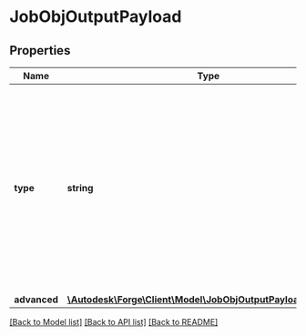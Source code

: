 # JobObjOutputPayload

## Properties
Name | Type | Description | Notes
------------ | ------------- | ------------- | -------------
**type** | **string** | The requested output types. Possible values include &#x60;svf&#x60;, &#x60;thumbnai&#x60;, &#x60;stl&#x60;, &#x60;step&#x60;, &#x60;iges&#x60;, or &#x60;obj&#x60;. For a list of supported types, call the [GET formats](https://developer.autodesk.com/en/docs/model-derivative/v2/reference/http/formats-GET) endpoint. | 
**advanced** | [**\Autodesk\Forge\Client\Model\JobObjOutputPayloadAdvanced**](JobObjOutputPayloadAdvanced.md) |  | [optional] 

[[Back to Model list]](../README.md#documentation-for-models) [[Back to API list]](../README.md#documentation-for-api-endpoints) [[Back to README]](../README.md)


